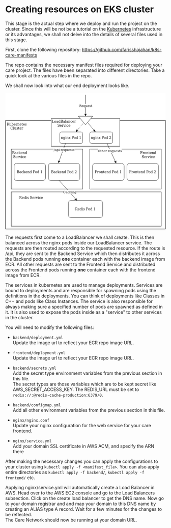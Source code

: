 # Creating resources on EKS cluster

This stage is the actual step where we deploy and run the project on the cluster. Since this will be not be a tutorial on the [Kubernetes](https://kubernetes.io) infrastructure or its advantages, we shall not delve into the details of several files used in this stage.

First, clone the following repository: <https://github.com/farisshajahan/k8s-care-manifests>

The repo contains the necessary manifest files required for deploying your care project. The files have been separated into different directories. Take a quick look at the various files in the repo.

We shall now look into what our end deployment looks like.

![Care EKS architecture](images/careeks.png)

The requests first come to a LoadBalancer we shall create. This is then balanced across the nginx pods inside our LoadBalancer service. The requests are then routed according to the requested resource. If the route is /api, they are sent to the Backend Service which then distributes it across the Backend pods running __one__ container each with the backend image from ECR. All other requests are sent to the Frontend Service and distributed across the Frontend pods running __one__ container each with the frontend image from ECR.

The services in kubernetes are used to manage deployments. Services are bound to deployments and are responsible for spawning pods using the definitions in the deployments. You can think of deployments like Classes in C++ and pods like Class Instances. The service is also responsible for always making sure a specified number of pods are spawned as defined in it. It is also used to expose the pods inside as a "service" to other services in the cluster.

You will need to modify the following files:

* `backend/deployment.yml`  
    Update the image url to reflect your ECR repo image URL.

* `frontend/deployment.yml`  
    Update the image url to reflect your ECR repo image URL.

* `backend/secrets.yml`  
	Add the secret type environment variables from the previous section in this file.  
	The secret types are those variables which are to be kept secret like AWS_SECRET_ACCESS_KEY.
	The REDIS_URL must be set to `redis://:@redis-cache-production:6379/0`.

* `backend/configmap.yml`  
	Add all other environment variables from the previous section in this file.

* `nginx/nginx.conf`  
	Update your nginx configuration for the web service for your care frontend.

* `nginx/service.yml`  
	Add your domain SSL certificate in AWS ACM, and specify the ARN there

 After making the necessary changes you can apply the configurations to your cluster using `kubectl apply -f <manifest_file>`. You can also apply entire directories as `kubectl apply -f backend/`, `kubectl apply -f frontend/` etc.


Applying nginx/service.yml will automatically create a Load Balancer in AWS. Head over to the AWS EC2 console and go to the Load Balancers subsection. Click on the create load balancer to get the DNS name. Now go to your domain registrar and and map your domain to this DNS name by creating an ALIAS type A record. Wait for a few minutes for the changes to be reflected.  
The Care Network should now be running at your domain URL.
